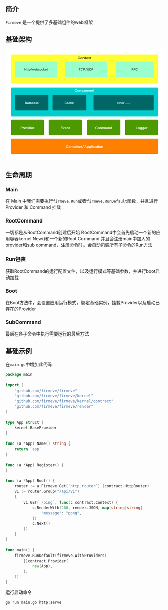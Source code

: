 ## 简介
`Firmeve` 是一个提供了多基础组件的web框架

## 基础架构

![base](../images/base.png)

## 生命周期

### Main
在 Main 中我们需要执行`firmeve.Run`或者`firmeve.RunDefault`函数，并且进行 Provider 和 Command 挂载

### RootCommand
一切都是从RootCommand创建后开始
RootCommand中会首先启动一个新的应用容器kernel.New()和一个新的Root Command
并且会注册main中加入的provider和sub command，注册命令时，会自动包装所有子命令的Run方法

### Run包装
获取RootCommand的运行配置文件，以及运行模式等基础参数，并进行boot启动加载

### Boot
在Boot方法中，会设置应用运行模式，绑定基础实例，挂载Provider以及启动已存在的Provider

### SubCommand
最后在各子命令中执行需要运行的最后方法


## 基础示例

在`main.go`中增加此代码

```go
package main

import (
	"github.com/firmeve/firmeve"
	"github.com/firmeve/firmeve/kernel"
	"github.com/firmeve/firmeve/kernel/contract"
	"github.com/firmeve/firmeve/render"
)

type App struct {
	kernel.BaseProvider
}

func (a *App) Name() string {
	return `app`
}

func (a *App) Register() {
}

func (a *App) Boot() {
	router := a.Firmeve.Get(`http.router`).(contract.HttpRouter)
	v1 := router.Group("/api/v1")
	{
		v1.GET(`/ping`, func(c contract.Context) {
			c.RenderWith(200, render.JSON, map[string]string{
				"message": "pong",
			})
			c.Next()
		})
	}
}

func main() {
	firmeve.RunDefault(firmeve.WithProviders(
		[]contract.Provider{
			new(App),
		},
	))
}
```
运行启动命令
```bash
go run main.go http:serve
```